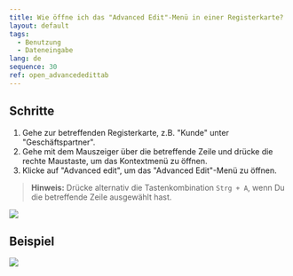 ```yaml
---
title: Wie öffne ich das "Advanced Edit"-Menü in einer Registerkarte?
layout: default
tags:
  - Benutzung
  - Dateneingabe
lang: de
sequence: 30
ref: open_advancededittab
---
```


## Schritte

1. Gehe zur betreffenden Registerkarte, z.B. "Kunde" unter "Geschäftspartner".
1. Gehe mit dem Mauszeiger über die betreffende Zeile und drücke die rechte Maustaste, um das Kontextmenü zu öffnen.
1. Klicke auf "Advanced edit", um das "Advanced Edit"-Menü zu öffnen.<br>
 >**Hinweis:** Drücke alternativ die Tastenkombination `Strg + A`, wenn Du die betreffende Zeile ausgewählt hast.

 ![](assets/AdvancedEdit_KontextMenü.png)


## Beispiel
![](assets/AdvancedEditTab_Öffnen.gif)
